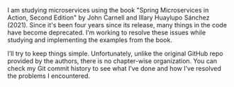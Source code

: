 I am studying microservices using the book "Spring Microservices in Action, Second Edition" by John Carnell and Illary Huaylupo Sánchez (2021). Since it's been four years since its release, many things in the code have become deprecated. I’m working to resolve these issues while studying and implementing the examples from the book.

I’ll try to keep things simple. Unfortunately, unlike the original GitHub repo provided by the authors, there is no chapter-wise organization. You can check my Git commit history to see what I’ve done and how I’ve resolved the problems I encountered.
